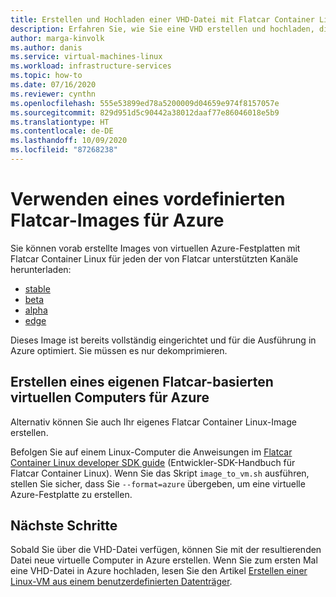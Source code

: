 ```yaml
---
title: Erstellen und Hochladen einer VHD-Datei mit Flatcar Container Linux zur Verwendung in Azure
description: Erfahren Sie, wie Sie eine VHD erstellen und hochladen, die das Betriebssystem Flatcar Container Linux enthält.
author: marga-kinvolk
ms.author: danis
ms.service: virtual-machines-linux
ms.workload: infrastructure-services
ms.topic: how-to
ms.date: 07/16/2020
ms.reviewer: cynthn
ms.openlocfilehash: 555e53899ed78a5200009d04659e974f8157057e
ms.sourcegitcommit: 829d951d5c90442a38012daaf77e86046018e5b9
ms.translationtype: HT
ms.contentlocale: de-DE
ms.lasthandoff: 10/09/2020
ms.locfileid: "87268238"
---
```

# <a name="using-a-prebuilt-flatcar-image-for-azure"></a>Verwenden eines vordefinierten Flatcar-Images für Azure

Sie können vorab erstellte Images von virtuellen Azure-Festplatten mit Flatcar Container Linux für jeden der von Flatcar unterstützten Kanäle herunterladen:

- [stable](https://stable.release.flatcar-linux.net/amd64-usr/current/flatcar_production_azure_image.vhd.bz2)
- [beta](https://beta.release.flatcar-linux.net/amd64-usr/current/flatcar_production_azure_image.vhd.bz2)
- [alpha](https://alpha.release.flatcar-linux.net/amd64-usr/current/flatcar_production_azure_image.vhd.bz2)
- [edge](https://edge.release.flatcar-linux.net/amd64-usr/current/flatcar_production_azure_image.vhd.bz2)

Dieses Image ist bereits vollständig eingerichtet und für die Ausführung in Azure optimiert. Sie müssen es nur dekomprimieren.

## <a name="building-your-own-flatcar-based-virtual-machine-for-azure"></a>Erstellen eines eigenen Flatcar-basierten virtuellen Computers für Azure

Alternativ können Sie auch Ihr eigenes Flatcar Container Linux-Image erstellen.

Befolgen Sie auf einem Linux-Computer die Anweisungen im [Flatcar Container Linux developer SDK guide](https://docs.flatcar-linux.org/os/sdk-modifying-flatcar/) (Entwickler-SDK-Handbuch für Flatcar Container Linux). Wenn Sie das Skript `image_to_vm.sh` ausführen, stellen Sie sicher, dass Sie `--format=azure` übergeben, um eine virtuelle Azure-Festplatte zu erstellen.

## <a name="next-steps"></a>Nächste Schritte

Sobald Sie über die VHD-Datei verfügen, können Sie mit der resultierenden Datei neue virtuelle Computer in Azure erstellen. Wenn Sie zum ersten Mal eine VHD-Datei in Azure hochladen, lesen Sie den Artikel [Erstellen einer Linux-VM aus einem benutzerdefinierten Datenträger](upload-vhd.md#option-1-upload-a-vhd).
